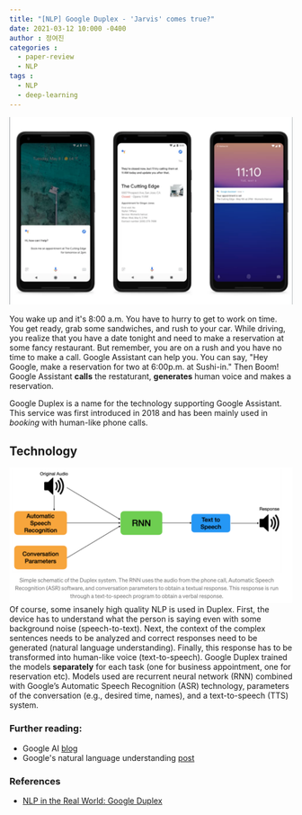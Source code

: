 ```yaml
---
title: "[NLP] Google Duplex - 'Jarvis' comes true?"
date: 2021-03-12 10:000 -0400
author : 정여진
categories :
  - paper-review
  - NLP
tags :
  - NLP
  - deep-learning
---
```

![2021-03-12](/assets/2021-03-12-duplex1.png)

You wake up and it's 8:00 a.m. You have to hurry to get to work on time. You get ready, grab some sandwiches, and rush to your car. While driving, you realize that you have a date tonight and need to make a reservation at some fancy restaurant. But remember, you are on a rush and you have no time to make a call. Google Assistant can help you. You can say, "Hey Google, make a reservation for two at 6:00p.m. at Sushi-in." Then Boom! Google Assistant **calls** the restaturant, **generates** human voice and makes a reservation.

Google Duplex is a name for the technology supporting Google Assistant. This service was first introduced in 2018 and has been mainly used in _booking_ with human-like phone calls. 


## Technology
![2021-03-12](/assets/2021-03-12-duplex2.png)
Of course, some insanely high quality NLP is used in Duplex. First, the device has to understand what the person is saying even with some background noise (speech-to-text). Next, the context of the complex sentences needs to be analyzed and correct responses need to be  generated (natural language understanding). Finally, this response has to be transformed into human-like voice (text-to-speech). Google Duplex trained the models **separately** for each task (one for business appointment, one for reservation etc). Models used are recurrent neural network (RNN) combined with Google’s Automatic Speech Recognition (ASR) technology, parameters of the conversation (e.g., desired time, names), and a text-to-speech (TTS) system.

### Further reading:
- Google AI [blog](https://ai.googleblog.com/2018/05/duplex-ai-system-for-natural-conversation.html)
- Google's natural language understanding [post](https://blog.google/products/search/search-language-understanding-bert/)

### References
- [NLP in the Real World: Google Duplex](https://towardsdatascience.com/nlp-in-the-real-world-google-duplex-d96160d3770b)

